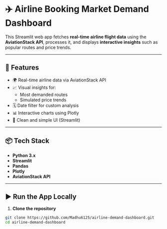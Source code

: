 # ✈️ Airline Booking Market Demand Dashboard

This Streamlit web app fetches **real-time airline flight data** using the **AviationStack API**, processes it, and displays **interactive insights** such as popular routes and price trends.

---

## 🔧 Features

- 🌍 Real-time airline data via AviationStack API
- 📈 Visual insights for:
  - Most demanded routes
  - Simulated price trends
- 🗓️ Date filter for custom analysis
- 📊 Interactive charts using Plotly
- 🧼 Clean and simple UI (Streamlit)

---

## 📦 Tech Stack

- **Python 3.x**
- **Streamlit**
- **Pandas**
- **Plotly**
- **AviationStack API**

---

## ▶️ Run the App Locally

1. **Clone the repository**

```bash
git clone https://github.com/Madhu6125/airline-demand-dashboard.git
cd airline-demand-dashboard
